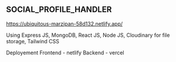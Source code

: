 ## SOCIAL_PROFILE_HANDLER

https://ubiquitous-marzipan-58d132.netlify.app/

Using Express JS, MongoDB, React JS, Node JS, Cloudinary for file storage, Tailwind CSS

Deployement
Frontend - netlify
Backend - vercel